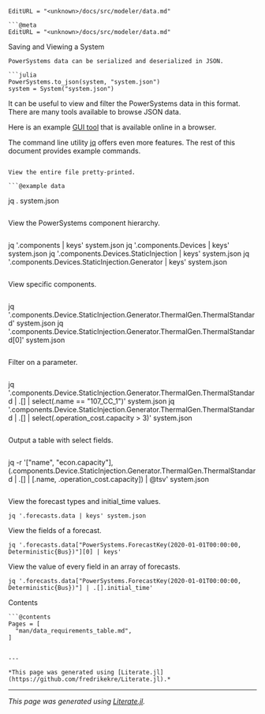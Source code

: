 ```@meta
EditURL = "<unknown>/docs/src/modeler/data.md"
```

```@example data
```@meta
EditURL = "<unknown>/docs/src/modeler/data.md"
```

Saving and Viewing a System

```@example data
PowerSystems data can be serialized and deserialized in JSON.

```julia
PowerSystems.to_json(system, "system.json")
system = System("system.json")
```

It can be useful to view and filter the PowerSystems data in this format. There
are many tools available to browse JSON data.

Here is an example [GUI tool](http://jsonviewer.stack.hu) that is available
online in a browser.

The command line utility [jq](https://stedolan.github.io/jq/) offers even more
features. The rest of this document provides example commands.
```

View the entire file pretty-printed.

```@example data
```
jq . system.json
```
```

View the PowerSystems component hierarchy.

```@example data
```
jq '.components | keys' system.json
jq '.components.Devices | keys' system.json
jq '.components.Devices.StaticInjection | keys' system.json
jq '.components.Devices.StaticInjection.Generator | keys' system.json
```
```

View specific components.

```@example data
```
jq '.components.Device.StaticInjection.Generator.ThermalGen.ThermalStandard' system.json
jq '.components.Device.StaticInjection.Generator.ThermalGen.ThermalStandard[0]' system.json
```
```

Filter on a parameter.

```@example data
```
jq '.components.Device.StaticInjection.Generator.ThermalGen.ThermalStandard | .[] | select(.name == "107_CC_1")' system.json
jq '.components.Device.StaticInjection.Generator.ThermalGen.ThermalStandard | .[] | select(.operation_cost.capacity > 3)' system.json
```
```

Output a table with select fields.

```@example data
```
jq -r '["name", "econ.capacity"], (.components.Device.StaticInjection.Generator.ThermalGen.ThermalStandard | .[] | [.name, .operation_cost.capacity]) | @tsv' system.json
```
```

View the forecast types and initial_time values.

```@example data
jq '.forecasts.data | keys' system.json
```

View the fields of a forecast.

```@example data
jq '.forecasts.data["PowerSystems.ForecastKey(2020-01-01T00:00:00, Deterministic{Bus})"][0] | keys'
```

View the value of every field in an array of forecasts.

```@example data
jq '.forecasts.data["PowerSystems.ForecastKey(2020-01-01T00:00:00, Deterministic{Bus})"] | .[].initial_time'
```

Contents

```@example data
```@contents
Pages = [
  "man/data_requirements_table.md",
]
```
```

---

*This page was generated using [Literate.jl](https://github.com/fredrikekre/Literate.jl).*
```

---

*This page was generated using [Literate.jl](https://github.com/fredrikekre/Literate.jl).*

